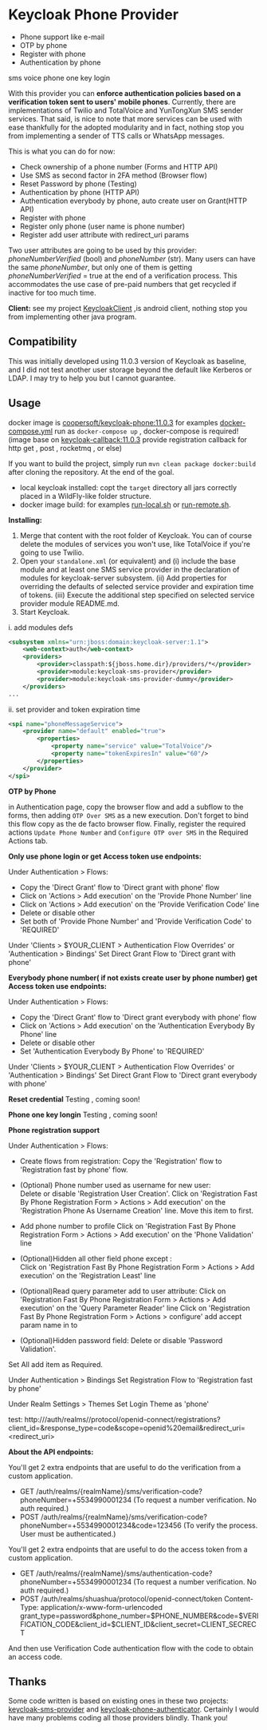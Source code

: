 # Keycloak Phone Provider

 + Phone support like e-mail 
 + OTP by phone
 + Register with phone
 + Authentication by phone

sms
voice
phone one key login

With this provider you can **enforce authentication policies based on a verification token sent to users' mobile phones**.
Currently, there are implementations of Twilio and TotalVoice and YunTongXun SMS sender services. That said, is nice to note that more
services can be used with ease thankfully for the adopted modularity and in fact, nothing stop you from implementing a 
sender of TTS calls or WhatsApp messages. 

This is what you can do for now:
  + Check ownership of a phone number (Forms and HTTP API)
  + Use SMS as second factor in 2FA method (Browser flow)
  + Reset Password by phone (Testing)
  + Authentication by phone (HTTP API)
  + Authentication everybody by phone, auto create user on Grant(HTTP API)
  + Register with phone 
  + Register only phone (user name is phone number)
  + Register add user attribute with redirect_uri params

  
Two user attributes are going to be used by this provider: _phoneNumberVerified_ (bool) and _phoneNumber_ (str). Many
users can have the same _phoneNumber_, but only one of them is getting _phoneNumberVerified_ = true at the end of a 
verification process. This accommodates the use case of pre-paid numbers that get recycled if inactive for too much time.

**Client:**
see my project [KeycloakClient](https://github.com/cooper-lyt/KeycloakClient) ,is android client, nothing stop you from implementing other java program.

## Compatibility

This was initially developed using 11.0.3 version of Keycloak as baseline, and I did not test another user storage beyond
the default like Kerberos or LDAP. I may try to help you but I cannot guarantee.

## Usage

docker image is [coopersoft/keycloak-phone:11.0.3](https://hub.docker.com/layers/coopersoft/keycloak-phone/11.0.3/images/sha256-cfb890c723a2b9970c59f0bf3e0310499bb6e27e33d685edbc77d992ae15c4c9?context=repo)
for examples  [docker-compose.yml](https://raw.githubusercontent.com/cooper-lyt/keycloak-phone-provider/master/examples/docker-compose.yml)
run as `docker-compose up` , docker-compose is required! (image base on [keycloak-callback:11.0.3](https://github.com/cooper-lyt/keycloak-callback-provider) provide registration callback for http get , post , rocketmq , or else)


If you want to build the project, simply run `mvn clean package docker:build` after cloning the repository. 
At the end of the goal.
 + local keycloak installed: copt the `target` directory  all jars correctly placed in a WildFly-like folder structure. 
 + docker image build: for examples [run-local.sh](https://github.com/cooper-lyt/keycloak-phone-provider/blob/master/examples/snapshot/run-local.sh) or [run-remote.sh](https://github.com/cooper-lyt/keycloak-phone-provider/blob/master/examples/snapshot/run-remote.sh).



**Installing:**
 
  1. Merge that content with the root folder of Keycloak. You can of course delete the modules of services you won't use,
  like TotalVoice if you're going to use Twilio.
  2. Open your `standalone.xml` (or equivalent) and (i) include the base module and at least one SMS service provider in
  the declaration of modules for keycloak-server subsystem. (ii) Add properties for overriding the defaults of selected
  service provider and expiration time of tokens. (iii) Execute the additional step specified on selected service provider
  module README.md.
  3. Start Keycloak.

i. add modules defs
```xml
<subsystem xmlns="urn:jboss:domain:keycloak-server:1.1">
    <web-context>auth</web-context>
    <providers>
        <provider>classpath:${jboss.home.dir}/providers/*</provider>
        <provider>module:keycloak-sms-provider</provider>
        <provider>module:keycloak-sms-provider-dummy</provider>
    </providers>
...
```
ii. set provider and token expiration time
```xml
<spi name="phoneMessageService">
    <provider name="default" enabled="true">
        <properties>
            <property name="service" value="TotalVoice"/>
            <property name="tokenExpiresIn" value="60"/>
        </properties>
    </provider>
</spi>
```

**OTP by Phone**

  in Authentication page, copy the browser flow and add a subflow to the forms, then adding `OTP Over SMS` as a
  new execution. Don't forget to bind this flow copy as the de facto browser flow.
  Finally, register the required actions `Update Phone Number` and `Configure OTP over SMS` in the Required Actions tab.


**Only use phone login or get Access token use endpoints:**

Under Authentication > Flows:
 + Copy the 'Direct Grant' flow to 'Direct grant with phone' flow
 + Click on 'Actions > Add execution' on the 'Provide Phone Number' line
 + Click on 'Actions > Add execution' on the 'Provide Verification Code' line
 + Delete or disable other
 + Set both of 'Provide Phone Number' and 'Provide Verification Code' to 'REQUIRED'

Under 'Clients > $YOUR_CLIENT > Authentication Flow Overrides' or 'Authentication > Bindings' 
Set Direct Grant Flow to 'Direct grant with phone' 

**Everybody phone number( if not exists create user by phone number) get Access token use endpoints:**

Under Authentication > Flows:
 + Copy the 'Direct Grant' flow to 'Direct grant everybody with phone' flow
 + Click on 'Actions > Add execution' on the 'Authentication Everybody By Phone' line
 + Delete or disable other
 + Set 'Authentication Everybody By Phone' to 'REQUIRED'

Under 'Clients > $YOUR_CLIENT > Authentication Flow Overrides' or 'Authentication > Bindings' 
Set Direct Grant Flow to 'Direct grant everybody with phone' 

**Reset credential**
 Testing , coming soon!
 
**Phone one key longin**
  Testing , coming soon!

**Phone registration support**

Under Authentication > Flows:
 + Create flows from registration:
    Copy the 'Registration' flow to 'Registration fast by phone' flow.
 
 + (Optional) Phone number used as username for new user:  
    Delete or disable 'Registration User Creation'.
    Click on 'Registration Fast By Phone Registration Form > Actions > Add execution' on the 'Registration Phone As Username Creation' line.
    Move this item to first.
    
 +  Add phone number to profile
    Click on 'Registration Fast By Phone Registration Form > Actions > Add execution' on the 'Phone Validation' line

 + (Optional)Hidden all other field phone except :   
    Click on 'Registration Fast By Phone Registration Form > Actions > Add execution' on the 'Registration Least' line

 + (Optional)Read query parameter add to user attribute:
        Click on 'Registration Fast By Phone Registration Form > Actions > Add execution' on the 'Query Parameter Reader' line
        Click on 'Registration Fast By Phone Registration Form > Actions > configure' add accept param name in to 

 + (Optional)Hidden password field:
    Delete or disable 'Password Validation'.
    
 Set All add item as Required.

Under Authentication > Bindings
Set Registration Flow to 'Registration fast by phone' 

Under Realm Settings > Themes
Set Login Theme as 'phone'

test:
http://<addr>/auth/realms/<realm name>/protocol/openid-connect/registrations?client_id=<client id>&response_type=code&scope=openid%20email&redirect_uri=<redirect_uri>


**About the API endpoints:** 

You'll get 2 extra endpoints that are useful to do the verification from a custom application.

  + GET /auth/realms/{realmName}/sms/verification-code?phoneNumber=+5534990001234 (To request a number verification. No auth required.)
  + POST /auth/realms/{realmName}/sms/verification-code?phoneNumber=+5534990001234&code=123456 (To verify the process. User must be authenticated.)

You'll get 2 extra endpoints that are useful to do the access token from a custom application.
  + GET /auth/realms/{realmName}/sms/authentication-code?phoneNumber=+5534990001234 (To request a number verification. No auth required.)
  + POST /auth/realms/shuashua/protocol/openid-connect/token
    Content-Type: application/x-www-form-urlencoded
    grant_type=password&phone_number=$PHONE_NUMBER&code=$VERIFICATION_CODE&client_id=$CLIENT_ID&client_secret=CLIENT_SECRECT


And then use Verification Code authentication flow with the code to obtain an access code.


## Thanks
Some code written is based on existing ones in these two projects: [keycloak-sms-provider](https://github.com/mths0x5f/keycloak-sms-provider)
and [keycloak-phone-authenticator](https://github.com/FX-HAO/keycloak-phone-authenticator). Certainly I would have many problems
coding all those providers blindly. Thank you!

